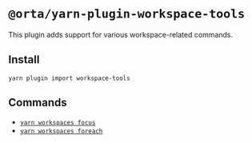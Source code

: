 # `@orta/yarn-plugin-workspace-tools`

This plugin adds support for various workspace-related commands.

## Install

```
yarn plugin import workspace-tools
```

## Commands

- [`yarn workspaces focus`](https://yarnpkg.com/cli/workspaces/focus)
- [`yarn workspaces foreach`](https://yarnpkg.com/cli/workspaces/foreach)
